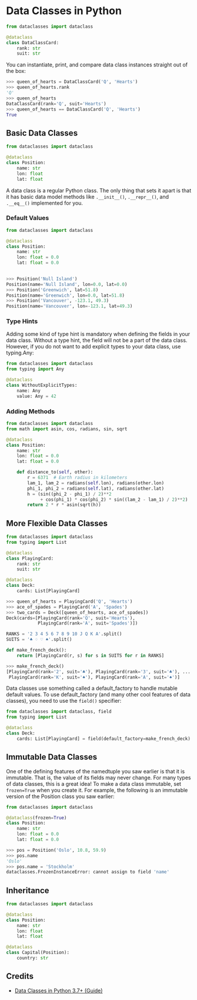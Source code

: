 # Data Classes in Python

```python
from dataclasses import dataclass

@dataclass
class DataClassCard:
    rank: str
    suit: str
```

You can instantiate, print, and compare data class instances straight out of the box:
```python
>>> queen_of_hearts = DataClassCard('Q', 'Hearts')
>>> queen_of_hearts.rank
'Q'
>>> queen_of_hearts
DataClassCard(rank='Q', suit='Hearts')
>>> queen_of_hearts == DataClassCard('Q', 'Hearts')
True
```

## Basic Data Classes

```python
from dataclasses import dataclass

@dataclass
class Position:
    name: str
    lon: float
    lat: float
```

A data class is a regular Python class. The only thing that sets it apart is that it has basic data model methods like `.__init__()`, `.__repr__()`, and `.__eq__()` implemented for you.

### Default Values

```python
from dataclasses import dataclass

@dataclass
class Position:
    name: str
    lon: float = 0.0
    lat: float = 0.0

    
>>> Position('Null Island')
Position(name='Null Island', lon=0.0, lat=0.0)
>>> Position('Greenwich', lat=51.8)
Position(name='Greenwich', lon=0.0, lat=51.8)
>>> Position('Vancouver', -123.1, 49.3)
Position(name='Vancouver', lon=-123.1, lat=49.3)
```

### Type Hints

Adding some kind of type hint is mandatory when defining the fields in your data class. Without a type hint, the field will not be a part of the data class. However, if you do not want to add explicit types to your data class, use typing.Any:

```python
from dataclasses import dataclass
from typing import Any

@dataclass
class WithoutExplicitTypes:
    name: Any
    value: Any = 42
```

### Adding Methods

```python
from dataclasses import dataclass
from math import asin, cos, radians, sin, sqrt

@dataclass
class Position:
    name: str
    lon: float = 0.0
    lat: float = 0.0

    def distance_to(self, other):
        r = 6371  # Earth radius in kilometers
        lam_1, lam_2 = radians(self.lon), radians(other.lon)
        phi_1, phi_2 = radians(self.lat), radians(other.lat)
        h = (sin((phi_2 - phi_1) / 2)**2
             + cos(phi_1) * cos(phi_2) * sin((lam_2 - lam_1) / 2)**2)
        return 2 * r * asin(sqrt(h))
```

## More Flexible Data Classes

```python
from dataclasses import dataclass
from typing import List

@dataclass
class PlayingCard:
    rank: str
    suit: str

@dataclass
class Deck:
    cards: List[PlayingCard]

>>> queen_of_hearts = PlayingCard('Q', 'Hearts')
>>> ace_of_spades = PlayingCard('A', 'Spades')
>>> two_cards = Deck([queen_of_hearts, ace_of_spades])
Deck(cards=[PlayingCard(rank='Q', suit='Hearts'),
            PlayingCard(rank='A', suit='Spades')])
```

```python
RANKS = '2 3 4 5 6 7 8 9 10 J Q K A'.split()
SUITS = '♣ ♢ ♡ ♠'.split()

def make_french_deck():
    return [PlayingCard(r, s) for s in SUITS for r in RANKS]

>>> make_french_deck()
[PlayingCard(rank='2', suit='♣'), PlayingCard(rank='3', suit='♣'), ...
 PlayingCard(rank='K', suit='♠'), PlayingCard(rank='A', suit='♠')]
```

Data classes use something called a default_factory to handle mutable default values. 
To use default_factory (and many other cool features of data classes), you need to use the `field()` specifier:

```python
from dataclasses import dataclass, field
from typing import List

@dataclass
class Deck:
    cards: List[PlayingCard] = field(default_factory=make_french_deck)
```

## Immutable Data Classes

One of the defining features of the namedtuple you saw earlier is that it is immutable. That is, the value of its fields may never change. For many types of data classes, this is a great idea! To make a data class immutable, set `frozen=True` when you create it. For example, the following is an immutable version of the Position class you saw earlier:

```python
from dataclasses import dataclass

@dataclass(frozen=True)
class Position:
    name: str
    lon: float = 0.0
    lat: float = 0.0
```

```python
>>> pos = Position('Oslo', 10.8, 59.9)
>>> pos.name
'Oslo'
>>> pos.name = 'Stockholm'
dataclasses.FrozenInstanceError: cannot assign to field 'name'
```

## Inheritance

```python
from dataclasses import dataclass

@dataclass
class Position:
    name: str
    lon: float
    lat: float

@dataclass
class Capital(Position):
    country: str
```




## Credits

- [Data Classes in Python 3.7+ (Guide)](https://realpython.com/python-data-classes/)
